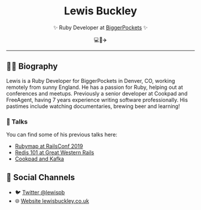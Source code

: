 <div class="info">
  <h1 class="name" align="center"><span>Lewis Buckley</span></h1>
  <p class="meta-data" align="center">
    ✨ Ruby Developer at <a target="_blank" rel="noopener noreferrer" href="https://www.biggerpockets.com">BiggerPockets</a> ✨<br/>
  </p>
  <p class="info-footer" align="center">
    💻🍹✈️
  </p>
</div>

---

## 👨‍💻 Biography

Lewis is a Ruby Developer for BiggerPockets in Denver, CO, working remotely from sunny England.  He has a passion for Ruby, helping out at conferences and meetups. Previously a senior developer at Cookpad and FreeAgent, having 7 years experience writing software professionally. His pastimes include watching documentaries, brewing beer and learning!

### 🎤 Talks

You can find some of his previous talks here:
- [Rubymap at RailsConf 2019](https://youtu.be/AI5wmnzzBqc?t=2532)
- [Redis 101 at Great Western Rails](https://speakerdeck.com/lewispb/redis-101)
- [Cookpad and Kafka](https://speakerdeck.com/lewispb/cookpad-and-kafka)

## 👥 Social Channels

- 🐦 [Twitter @lewispb](https://twitter.com/lewispb)
- 🌐 [Website lewisbuckley.co.uk](http://www.lewisbuckley.co.uk)
